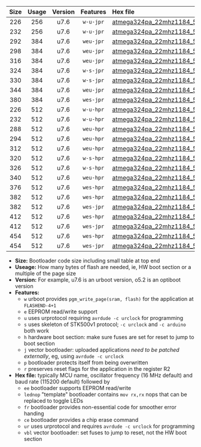 |Size|Usage|Version|Features|Hex file|
|:-:|:-:|:-:|:-:|:--|
|226|256|u7.6|`w-u-jpr`|[atmega324pa_22mhz1184_57600bps_ur_vbl.hex](https://raw.githubusercontent.com/stefanrueger/urboot/main/atmega324pa_22mhz1184_57600bps_ur_vbl.hex)|
|232|256|u7.6|`w-u-jpr`|[atmega324pa_22mhz1184_57600bps_lednop_ur_vbl.hex](https://raw.githubusercontent.com/stefanrueger/urboot/main/atmega324pa_22mhz1184_57600bps_lednop_ur_vbl.hex)|
|292|384|u7.6|`weu-jpr`|[atmega324pa_22mhz1184_57600bps_ee_ur_vbl.hex](https://raw.githubusercontent.com/stefanrueger/urboot/main/atmega324pa_22mhz1184_57600bps_ee_ur_vbl.hex)|
|298|384|u7.6|`weu-jpr`|[atmega324pa_22mhz1184_57600bps_ee_lednop_ur_vbl.hex](https://raw.githubusercontent.com/stefanrueger/urboot/main/atmega324pa_22mhz1184_57600bps_ee_lednop_ur_vbl.hex)|
|316|384|u7.6|`weu-jpr`|[atmega324pa_22mhz1184_57600bps_ee_lednop_fr_ur_vbl.hex](https://raw.githubusercontent.com/stefanrueger/urboot/main/atmega324pa_22mhz1184_57600bps_ee_lednop_fr_ur_vbl.hex)|
|324|384|u7.6|`w-s-jpr`|[atmega324pa_22mhz1184_57600bps_vbl.hex](https://raw.githubusercontent.com/stefanrueger/urboot/main/atmega324pa_22mhz1184_57600bps_vbl.hex)|
|330|384|u7.6|`w-s-jpr`|[atmega324pa_22mhz1184_57600bps_lednop_vbl.hex](https://raw.githubusercontent.com/stefanrueger/urboot/main/atmega324pa_22mhz1184_57600bps_lednop_vbl.hex)|
|344|384|u7.6|`weu-jpr`|[atmega324pa_22mhz1184_57600bps_ee_lednop_fr_ce_ur_vbl.hex](https://raw.githubusercontent.com/stefanrueger/urboot/main/atmega324pa_22mhz1184_57600bps_ee_lednop_fr_ce_ur_vbl.hex)|
|380|384|u7.6|`wes-jpr`|[atmega324pa_22mhz1184_57600bps_ee_vbl.hex](https://raw.githubusercontent.com/stefanrueger/urboot/main/atmega324pa_22mhz1184_57600bps_ee_vbl.hex)|
|226|512|u7.6|`w-u-hpr`|[atmega324pa_22mhz1184_57600bps_ur.hex](https://raw.githubusercontent.com/stefanrueger/urboot/main/atmega324pa_22mhz1184_57600bps_ur.hex)|
|232|512|u7.6|`w-u-hpr`|[atmega324pa_22mhz1184_57600bps_lednop_ur.hex](https://raw.githubusercontent.com/stefanrueger/urboot/main/atmega324pa_22mhz1184_57600bps_lednop_ur.hex)|
|288|512|u7.6|`weu-hpr`|[atmega324pa_22mhz1184_57600bps_ee_ur.hex](https://raw.githubusercontent.com/stefanrueger/urboot/main/atmega324pa_22mhz1184_57600bps_ee_ur.hex)|
|294|512|u7.6|`weu-hpr`|[atmega324pa_22mhz1184_57600bps_ee_lednop_ur.hex](https://raw.githubusercontent.com/stefanrueger/urboot/main/atmega324pa_22mhz1184_57600bps_ee_lednop_ur.hex)|
|312|512|u7.6|`weu-hpr`|[atmega324pa_22mhz1184_57600bps_ee_lednop_fr_ur.hex](https://raw.githubusercontent.com/stefanrueger/urboot/main/atmega324pa_22mhz1184_57600bps_ee_lednop_fr_ur.hex)|
|320|512|u7.6|`w-s-hpr`|[atmega324pa_22mhz1184_57600bps.hex](https://raw.githubusercontent.com/stefanrueger/urboot/main/atmega324pa_22mhz1184_57600bps.hex)|
|326|512|u7.6|`w-s-hpr`|[atmega324pa_22mhz1184_57600bps_lednop.hex](https://raw.githubusercontent.com/stefanrueger/urboot/main/atmega324pa_22mhz1184_57600bps_lednop.hex)|
|340|512|u7.6|`weu-hpr`|[atmega324pa_22mhz1184_57600bps_ee_lednop_fr_ce_ur.hex](https://raw.githubusercontent.com/stefanrueger/urboot/main/atmega324pa_22mhz1184_57600bps_ee_lednop_fr_ce_ur.hex)|
|376|512|u7.6|`wes-hpr`|[atmega324pa_22mhz1184_57600bps_ee.hex](https://raw.githubusercontent.com/stefanrueger/urboot/main/atmega324pa_22mhz1184_57600bps_ee.hex)|
|382|512|u7.6|`wes-hpr`|[atmega324pa_22mhz1184_57600bps_ee_lednop.hex](https://raw.githubusercontent.com/stefanrueger/urboot/main/atmega324pa_22mhz1184_57600bps_ee_lednop.hex)|
|382|512|u7.6|`wes-jpr`|[atmega324pa_22mhz1184_57600bps_ee_lednop_vbl.hex](https://raw.githubusercontent.com/stefanrueger/urboot/main/atmega324pa_22mhz1184_57600bps_ee_lednop_vbl.hex)|
|412|512|u7.6|`wes-hpr`|[atmega324pa_22mhz1184_57600bps_ee_lednop_fr.hex](https://raw.githubusercontent.com/stefanrueger/urboot/main/atmega324pa_22mhz1184_57600bps_ee_lednop_fr.hex)|
|412|512|u7.6|`wes-jpr`|[atmega324pa_22mhz1184_57600bps_ee_lednop_fr_vbl.hex](https://raw.githubusercontent.com/stefanrueger/urboot/main/atmega324pa_22mhz1184_57600bps_ee_lednop_fr_vbl.hex)|
|454|512|u7.6|`wes-hpr`|[atmega324pa_22mhz1184_57600bps_ee_lednop_fr_ce.hex](https://raw.githubusercontent.com/stefanrueger/urboot/main/atmega324pa_22mhz1184_57600bps_ee_lednop_fr_ce.hex)|
|454|512|u7.6|`wes-jpr`|[atmega324pa_22mhz1184_57600bps_ee_lednop_fr_ce_vbl.hex](https://raw.githubusercontent.com/stefanrueger/urboot/main/atmega324pa_22mhz1184_57600bps_ee_lednop_fr_ce_vbl.hex)|

- **Size:** Bootloader code size including small table at top end
- **Useage:** How many bytes of flash are needed, ie, HW boot section or a multiple of the page size
- **Version:** For example, u7.6 is an urboot version, o5.2 is an optiboot version
- **Features:**
  + `w` urboot provides `pgm_write_page(sram, flash)` for the application at `FLASHEND-4+1`
  + `e` EEPROM read/write support
  + `u` uses urprotocol requiring `avrdude -c urclock` for programming
  + `s` uses skeleton of STK500v1 protocol; `-c urclock` and `-c arduino` both work
  + `h` hardware boot section: make sure fuses are set for reset to jump to boot section
  + `j` vector bootloader: uploaded applications *need to be patched externally*, eg, using `avrdude -c urclock`
  + `p` bootloader protects itself from being overwritten
  + `r` preserves reset flags for the application in the register R2
- **Hex file:** typically MCU name, oscillator frequency (16 MHz default) and baud rate (115200 default) followed by
  + `ee` bootloader supports EEPROM read/write
  + `lednop` "template" bootloader contains `mov rx,rx` nops that can be replaced to toggle LEDs
  + `fr` bootloader provides non-essential code for smoother error handing
  + `ce` bootloader provides a chip erase command
  + `ur` uses urprotocol and requires `avrdude -c urclock` for programming
  + `vbl` vector bootloader: set fuses to jump to reset, not the HW boot section
